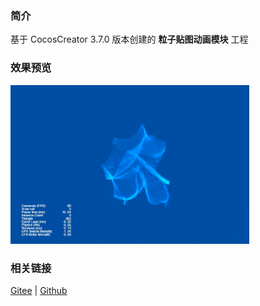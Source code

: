 ### 简介
基于 CocosCreator 3.7.0 版本创建的 **粒子贴图动画模块** 工程

### 效果预览
![image](../../../gif/202203/2022030544.gif)

### 相关链接
[Gitee](https://gitee.com/mirrors_cocos-creator/test-cases-3d/blob/v3.0/assets/cases/particle) | [Github](https://github.com/cocos-creator/test-cases-3d/blob/v3.0/assets/cases/particle)